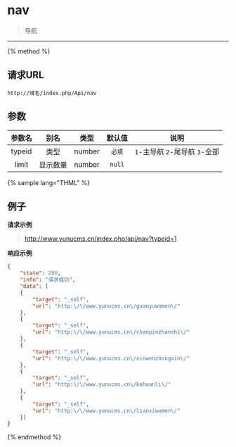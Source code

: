 # nav

> 导航

---

{% method %}

## 请求URL

    http://域名/index.php/Api/nav

## 参数

|参数名|别名|类型|默认值|说明|
|:----:|:--:|:--:|:----:|:--:|
|typeid|类型|number|`必填`|`1`-主导航 `2`-尾导航 `3`-全部|
|limit|显示数量|number|`null`|&nbsp;|

{% sample lang="THML" %}

## 例子

**请求示例**

> http://www.yunucms.cn/index.php/api/nav?typeid=1

**响应示例**

```json
{
    "state": 200,
    "info": "请求成功",
    "data": [
    {
        "target": "_self",
        "url": "http:\/\/www.yunucms.cn\/guanyuwomen\/"
    },
    {
        "target": "_self",
        "url": "http:\/\/www.yunucms.cn\/chanpinzhanshi\/"
    },
    {
        "target": "_self",
        "url": "http:\/\/www.yunucms.cn\/xinwenzhongxin\/"
    },
    {
        "target": "_self",
        "url": "http:\/\/www.yunucms.cn\/kehuanli\/"
    },
    {
        "target": "_self",
        "url": "http:\/\/www.yunucms.cn\/lianxiwomen\/"
    }]
}
```

{% endmethod %}
